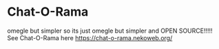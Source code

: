 # Chat-O-Rama
omegle but simpler
so its just omegle but simpler and OPEN SOURCE!!!!!
See Chat-O-Rama here  https://chat-o-rama.nekoweb.org/
